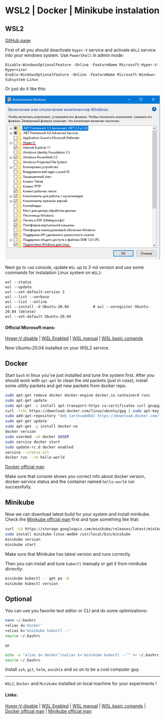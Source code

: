 # **WSL2 | Docker | Minikube instalation**

## WSL2

[GitHub page](https://kselnaag.github.io/cheatsheet_WSL2_Docker_Minikube "GitHub page")

First of all you should deactivate `Hyper-V` service and activate `WSL2` service into your windows system. Use `PowerShell` in admin mode:
```Power Shell
Disable-WindowsOptionalFeature -Online -FeatureName Microsoft-Hyper-V-Hypervisor
Enable-WindowsOptionalFeature -Online -FeatureName Microsoft-Windows-Subsystem-Linux
```
Or just do it like this:

<p align="center">
  <img src="https://raw.githubusercontent.com/kselnaag/WSL2_Docker_Minikube_inst/gh-pages/WSL.png" alt="Programms and components"/>
</p>

Next go to `cmd` console, update `WSL` up to 2-nd version and use some commands for instalation Linux system on `WSL2`:
```CMD
wsl --status
wsl --update
wsl --set-default-version 2
wsl --list --verbose
wsl --list --online
wsl --install -d Ubuntu-20.04			# wsl --unregister Ubuntu-20.04 (delete)
wsl --set-default Ubuntu-20.04
```
#### Official Microsoft mans:
[Hyper-V disable](https://docs.microsoft.com/ru-ru/troubleshoot/windows-client/application-management/virtualization-apps-not-work-with-hyper-v) | 
[WSL Enabled](https://docs.microsoft.com/ru-ru/windows/wsl/install-on-server) | 
[WSL manual](https://docs.microsoft.com/ru-ru/windows/wsl/install-manual) | 
[WSL basic comands](https://docs.microsoft.com/ru-ru/windows/wsl/basic-commands) 

Now Ubuntu-20.04 installed on your WSL2 service.

## Docker

Start `bash` in linux you've just installed and tune the system first. After you should work with `apt-get` to clean the old packets (*just in case*), install some utility packets and get new packets from docker repo.
```bash
sudo apt-get remove docker docker-engine docker.io containerd runc
sudo apt-get update
sudo apt-get -y install apt-transport-https ca-certificates curl gnupg2 software-properties-common
curl -fsSL https://download.docker.com/linux/ubuntu/gpg | sudo apt-key add -
sudo add-apt-repository "deb [arch=amd64] https://download.docker.com/linux/ubuntu $(lsb_release -cs) stable"
sudo apt-get update
sudo apt-get -y install docker-ce
docker version
sudo usermod -aG docker $USER
sudo service docker start
sudo update-rc.d docker enabled
service --status-all
docker run --rm hello-world
```
[Docker official man](https://docs.docker.com/engine/install/ubuntu/)

Make sure  that console shows you correct info about docker version, docker-service status and the container named `hello-world` run successfully.

## Minikube

Now we can download latest build for your system and install minikube. Check the [Minikube official man](https://minikube.sigs.k8s.io/docs/start/) first and type something like that:
```bash
curl -LO https://storage.googleapis.com/minikube/releases/latest/minikube-linux-amd64
sudo install minikube-linux-amd64 /usr/local/bin/minikube
minikube version
minikube start
```
Make sure that Minikube has latest version and runs correctly.

Then you can install and tune `kubectl` manualy or get it from minikube dirrectly:
```bash
minikube kubectl -- get po -A
minikube kubectl version
```

## Optional

You can use you favorite text editor or CLI and do some optimizations:
```bash
nano ~/.bashrc
+alias d='docker'
+alias k='minikube kubectl --'
source ~/.bashrc
```
or
```bash
echo -e "alias d='docker'\nalias k='minikube kubectl --'" >> ~/.bashrc
source ~/.bashrc
```
Install `ssh`, `git`, `helm`, `ansible` and so on to be a cool computer guy. 
______

`WSL2`, `Docker` and `Minikube` installed on local machine for your experiments !

#### Links:
[Hyper-V disable](https://docs.microsoft.com/ru-ru/troubleshoot/windows-client/application-management/virtualization-apps-not-work-with-hyper-v) | 
[WSL Enabled](https://docs.microsoft.com/ru-ru/windows/wsl/install-on-server) | 
[WSL manual](https://docs.microsoft.com/ru-ru/windows/wsl/install-manual) | 
[WSL basic comands](https://docs.microsoft.com/ru-ru/windows/wsl/basic-commands) | 
[Docker official man](https://docs.docker.com/engine/install/ubuntu/) | 
[Minikube official man](https://minikube.sigs.k8s.io/docs/start/) 
